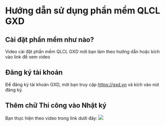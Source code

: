 # Hướng dẫn sử dụng phần mềm QLCL GXD

## Cài đặt phần mềm như nào?
Video cài đặt phần mềm QLCL GXD mời bạn làm theo hướng dẫn hoặc kích vào link để xem video

## Đăng ký tài khoản

Để đăng ký tài khoản GXD, mời bạn truy cập https://gxd.vn và kích vào nút đăng ký.

## Thêm chữ Thi công vào Nhật ký
Bạn thực hiện theo video trong link dưới đây:
[![](http://img.youtube.com/vi/bmVKaAV_7-A/0.jpg)](http://www.youtube.com/watch?v=bmVKaAV_7-A "")
